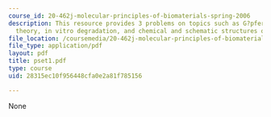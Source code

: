 ```yaml
---
course_id: 20-462j-molecular-principles-of-biomaterials-spring-2006
description: This resource provides 3 problems on topics such as G?pferich erosion
  theory, in vitro degradation, and chemical and schematic structures of poly(L-lactide).
file_location: /coursemedia/20-462j-molecular-principles-of-biomaterials-spring-2006/28315ec10f956448cfa0e2a81f785156_pset1.pdf
file_type: application/pdf
layout: pdf
title: pset1.pdf
type: course
uid: 28315ec10f956448cfa0e2a81f785156

---
```

None